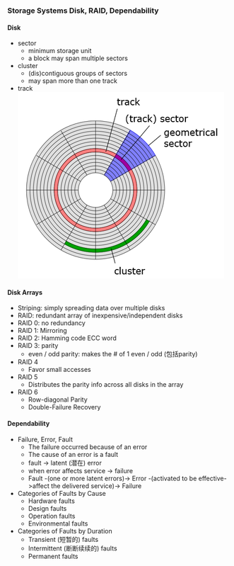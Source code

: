 ### Storage Systems Disk, RAID, Dependability

#### Disk

* sector
  * minimum storage unit
  * a block may span multiple sectors
* cluster
  * (dis)contiguous groups of sectors
  * may span more than one track
* track
  ![image-20200115164850467](assets/image-20200115164850467.png)

#### Disk Arrays

* Striping: simply spreading data over multiple disks
* RAID: redundant array of inexpensive/independent disks
* RAID 0: no redundancy
* RAID 1: Mirroring
* RAID 2: Hamming code ECC word
* RAID 3: parity
  * even / odd parity: makes the # of 1 even / odd (包括parity)
* RAID 4
  * Favor small accesses
* RAID 5
  * Distributes the parity info across all disks in the array
* RAID 6
  * Row-diagonal Parity
  * Double-Failure Recovery

#### Dependability

* Failure, Error, Fault
  * The failure occurred because of an error
  * The cause of an error is a fault
  * fault -> latent (潜在) error
  * when error affects service -> failure
  * Fault -(one or more latent errors)-> Error -(activated to be effective->affect the delivered service)-> Failure
* Categories of Faults by Cause
  * Hardware faults
  * Design faults
  * Operation faults
  * Environmental faults
* Categories of Faults by Duration
  * Transient (短暂的) faults
  * Intermittent (断断续续的) faults
  * Permanent faults

